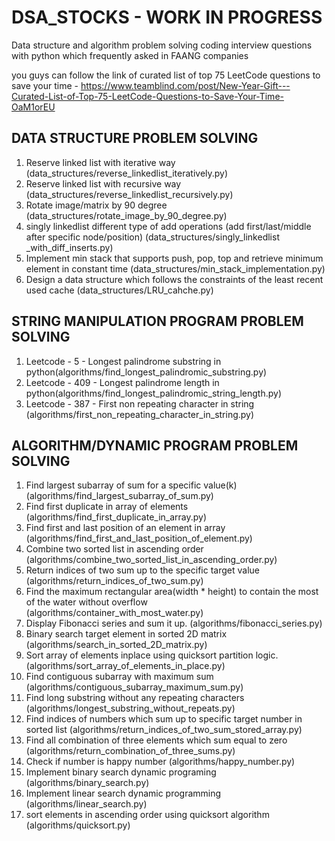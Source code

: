 # DSA_STOCKS - WORK IN PROGRESS
Data structure and algorithm problem solving coding interview questions with python which frequently asked in FAANG companies

you guys can follow the link of curated list of top 75 LeetCode questions to save your time -
https://www.teamblind.com/post/New-Year-Gift---Curated-List-of-Top-75-LeetCode-Questions-to-Save-Your-Time-OaM1orEU 

## DATA STRUCTURE PROBLEM SOLVING
 1. Reserve linked list with iterative way (data_structures/reverse_linkedlist_iteratively.py)
 2. Reserve linked list with recursive way  (data_structures/reverse_linkedlist_recursively.py)
 3. Rotate image/matrix by 90 degree (data_structures/rotate_image_by_90_degree.py)
 4. singly linkedlist different type of add operations (add first/last/middle after specific node/position) (data_structures/singly_linkedlist _with_diff_inserts.py)
 5. Implement min stack that supports push, pop, top and retrieve minimum element in constant time (data_structures/min_stack_implementation.py)
 6. Design a data structure which follows the constraints of the least recent used cache (data_structures/LRU_cahche.py)

## STRING MANIPULATION PROGRAM PROBLEM SOLVING
  1. Leetcode - 5 - Longest palindrome substring in python(algorithms/find_longest_palindromic_substring.py)
  2. Leetcode - 409 - Longest palindrome length in python(algorithms/find_longest_palindromic_string_length.py)
  3. Leetcode - 387 - First non repeating character in string (algorithms/first_non_repeating_character_in_string.py)

## ALGORITHM/DYNAMIC PROGRAM PROBLEM SOLVING
  1. Find largest subarray of sum for a specific value(k) (algorithms/find_largest_subarray_of_sum.py)
  2. Find first duplicate in array of elements (algorithms/find_first_duplicate_in_array.py)
  3. Find first and last position of an element in array (algorithms/find_first_and_last_position_of_element.py)
  4. Combine two sorted list in ascending order (algorithms/combine_two_sorted_list_in_ascending_order.py)
  5. Return indices of two sum up to the specific target value (algorithms/return_indices_of_two_sum.py)
  6. Find the maximum rectangular area(width * height) to contain the most of the water without overflow (algorithms/container_with_most_water.py)
  7. Display Fibonacci series and sum it up. (algorithms/fibonacci_series.py)
  8. Binary search target element in sorted 2D matrix (algorithms/search_in_sorted_2D_matrix.py)
  9. Sort array of elements inplace using quicksort partition logic. (algorithms/sort_array_of_elements_in_place.py)
  10. Find contiguous subarray with maximum sum (algorithms/contiguous_subarray_maximum_sum.py)
  11. Find long substring without any repeating characters (algorithms/longest_substring_without_repeats.py)
  12. Find indices of numbers which sum up to specific target number in sorted list (algorithms/return_indices_of_two_sum_stored_array.py)
  13. Find all combination of three elements which sum equal to zero (algorithms/return_combination_of_three_sums.py) 
  14. Check if number is happy number (algorithms/happy_number.py)
  15. Implement binary search dynamic programing  (algorithms/binary_search.py)
  16. Implement linear search dynamic programming (algorithms/linear_search.py)
  17. sort elements in ascending order using quicksort algorithm (algorithms/quicksort.py)
